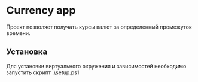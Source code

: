# Currency app

Проект позволяет получать курсы валют за определенный промежуток времени.

## Установка

Для установки виртуального окружения и зависимостей необходимо запустить скрипт .\setup.ps1

